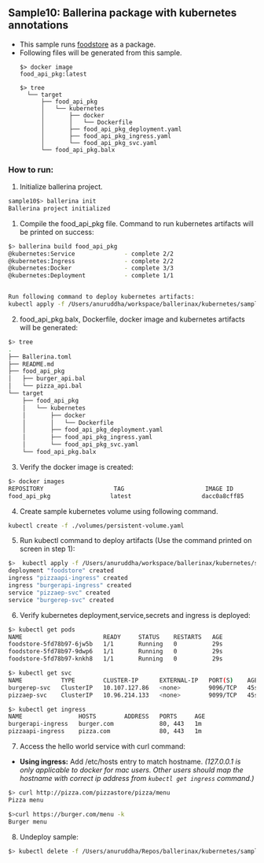 ## Sample10: Ballerina package with kubernetes annotations

- This sample runs [foodstore](../sample3) as a package.   
- Following files will be generated from this sample.
    ``` 
    $> docker image
    food_api_pkg:latest
    
    $> tree
      └── target
          ├── food_api_pkg
          │   └── kubernetes
          │       ├── docker
          │       │   └── Dockerfile
          │       ├── food_api_pkg_deployment.yaml
          │       ├── food_api_pkg_ingress.yaml
          │       └── food_api_pkg_svc.yaml
          └── food_api_pkg.balx
  
    ```
### How to run:

1. Initialize ballerina project.
```bash
sample10$> ballerina init
Ballerina project initialized
```

1. Compile the  food_api_pkg file. Command to run kubernetes artifacts will be printed on success:
```bash
$> ballerina build food_api_pkg
@kubernetes:Service 			 - complete 2/2
@kubernetes:Ingress 			 - complete 2/2
@kubernetes:Docker 			     - complete 3/3
@kubernetes:Deployment 			 - complete 1/1


Run following command to deploy kubernetes artifacts:
kubectl apply -f /Users/anuruddha/workspace/ballerinax/kubernetes/samples/sample10/target/food_api_pkg/kubernetes/
```

2. food_api_pkg.balx, Dockerfile, docker image and kubernetes artifacts will be generated: 
```bash
$> tree
.
├── Ballerina.toml
├── README.md
├── food_api_pkg
│   ├── burger_api.bal
│   └── pizza_api.bal
└── target
    ├── food_api_pkg
    │   └── kubernetes
    │       ├── docker
    │       │   └── Dockerfile
    │       ├── food_api_pkg_deployment.yaml
    │       ├── food_api_pkg_ingress.yaml
    │       └── food_api_pkg_svc.yaml
    └── food_api_pkg.balx

```

3. Verify the docker image is created:
```bash
$> docker images
REPOSITORY                    TAG                       IMAGE ID            CREATED              SIZE
food_api_pkg                 latest                    dacc0a8cff85        About a minute ago   122MB
```

4. Create sample kubernetes volume using following command.
 ```bash
kubectl create -f ./volumes/persistent-volume.yaml
```

5. Run kubectl command to deploy artifacts (Use the command printed on screen in step 1):
```bash
$>  kubectl apply -f /Users/anuruddha/workspace/ballerinax/kubernetes/samples/sample10/target/food_api_pkg/kubernetes/
deployment "foodstore" created
ingress "pizzaapi-ingress" created
ingress "burgerapi-ingress" created
service "pizzaep-svc" created
service "burgerep-svc" created
```

6. Verify kubernetes deployment,service,secrets and ingress is deployed:
```bash
$> kubectl get pods
NAME                       READY     STATUS    RESTARTS   AGE
foodstore-5fd78b97-6jw5b   1/1       Running   0          29s
foodstore-5fd78b97-9dwp6   1/1       Running   0          29s
foodstore-5fd78b97-knkh8   1/1       Running   0          29s

$> kubectl get svc
NAME           TYPE        CLUSTER-IP      EXTERNAL-IP   PORT(S)    AGE
burgerep-svc   ClusterIP   10.107.127.86   <none>        9096/TCP   45s
pizzaep-svc    ClusterIP   10.96.214.133   <none>        9099/TCP   45s

$> kubectl get ingress
NAME                HOSTS        ADDRESS   PORTS     AGE
burgerapi-ingress   burger.com             80, 443   1m
pizzaapi-ingress    pizza.com              80, 443   1m

```

7. Access the hello world service with curl command:

- **Using ingress:**
Add /etc/hosts entry to match hostname. 
_(127.0.0.1 is only applicable to docker for mac users. Other users should map the hostname with correct ip address 
from `kubectl get ingress` command.)_

```bash
$> curl http://pizza.com/pizzastore/pizza/menu
Pizza menu

$>curl https://burger.com/menu -k
Burger menu
```

8. Undeploy sample:
```bash
$> kubectl delete -f /Users/anuruddha/Repos/ballerinax/kubernetes/samples/sample9/kubernetes/

```

